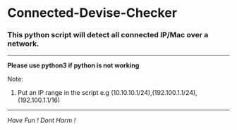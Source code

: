 # Connected-Devise-Checker

### This python script will detect all connected IP/Mac over a network.

-----------

**Please use python3 if python is not working**

Note:
1. Put an IP range in the script e.g (10.10.10.1/24),(192.100.1.1/24),(192.100.1.1/16)

------------------ 

*Have Fun !*
*Dont Harm !*
